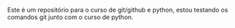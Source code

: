 
Este é um repositório para o curso de git/github e python, estou testando os comandos git junto com o curso de python.

